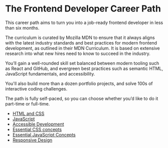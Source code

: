 # The Frontend Developer Career Path

This career path aims to turn you into a job-ready frontend developer in less than six months.

The curriculum is curated by Mozilla MDN to ensure that it always aligns with the latest industry standards and best practices for modern frontend development, as outlined in their MDN Curriculum. It is based on extensive research into what new hires need to know to succeed in the industry.

You’ll gain a well-rounded skill set balanced between modern tooling such as React and GitHub, and evergreen best practices such as semantic HTML, JavaScript fundamentals, and accessibility.

You'll also build more than a dozen portfolio projects, and solve 100s of interactive coding challenges.

The path is fully self-paced, so you can choose whether you’d like to do it part-time or full-time.

- [HTML and CSS](https://github.com/ChathurikaDissanayaka/scrimba-html)
- [JavaScript](https://github.com/ChathurikaDissanayaka/Scrimba-JS)
- [Accessible Development](https://github.com/ChathurikaDissanayaka/Accessible-Development)
- [Essential CSS concepts](https://github.com/ChathurikaDissanayaka/Essential-CSS-concepts)
- [Essential JavaScript Concepts](https://github.com/ChathurikaDissanayaka/Essential-JavaScript-Concepts)
- [Responsive Design](https://github.com/ChathurikaDissanayaka/Responsive-Design)
